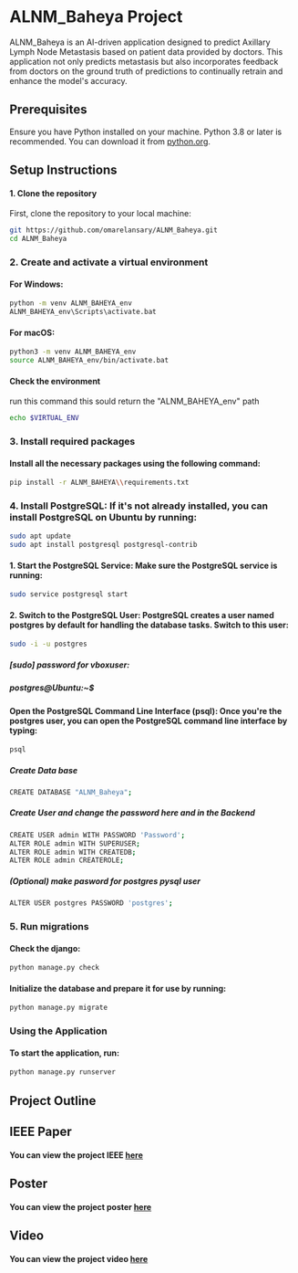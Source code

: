 # ALNM_Baheya Project

ALNM_Baheya is an AI-driven application designed to predict Axillary Lymph Node Metastasis based on patient data provided by doctors. This application not only predicts metastasis but also incorporates feedback from doctors on the ground truth of predictions to continually retrain and enhance the model's accuracy.

## Prerequisites

Ensure you have Python installed on your machine. Python 3.8 or later is recommended. You can download it from [python.org](https://www.python.org/downloads/).

## Setup Instructions

#### 1. Clone the repository

First, clone the repository to your local machine:

```bash
git https://github.com/omarelansary/ALNM_Baheya.git
cd ALNM_Baheya
```

### 2. Create and activate a virtual environment

#### For Windows:

```cmd
python -m venv ALNM_BAHEYA_env
ALNM_BAHEYA_env\Scripts\activate.bat
```

#### For macOS:

```bash
python3 -m venv ALNM_BAHEYA_env
source ALNM_BAHEYA_env/bin/activate.bat
```

#### Check the environment

run this command this sould return the "ALNM_BAHEYA_env" path

```bash
echo $VIRTUAL_ENV
```

### 3. Install required packages

#### Install all the necessary packages using the following command:

```bash
pip install -r ALNM_BAHEYA\\requirements.txt
```

### 4. Install PostgreSQL: If it's not already installed, you can install PostgreSQL on Ubuntu by running:

```bash
sudo apt update
sudo apt install postgresql postgresql-contrib
```

#### 1. Start the PostgreSQL Service: Make sure the PostgreSQL service is running:

```bash
sudo service postgresql start
```

#### 2. Switch to the PostgreSQL User: PostgreSQL creates a user named postgres by default for handling the database tasks. Switch to this user:

```bash
sudo -i -u postgres
```

##### [sudo] password for vboxuser:

##### postgres@Ubuntu:~$

#### Open the PostgreSQL Command Line Interface (psql): Once you're the postgres user, you can open the PostgreSQL command line interface by typing:

```bash
psql
```

##### Create Data base

```bash
CREATE DATABASE "ALNM_Baheya";
```

##### Create User and change the password here and in the Backend

```bash
CREATE USER admin WITH PASSWORD 'Password';
ALTER ROLE admin WITH SUPERUSER;
ALTER ROLE admin WITH CREATEDB;
ALTER ROLE admin CREATEROLE;
```

##### (Optional) make pasword for postgres pysql user

```bash
ALTER USER postgres PASSWORD 'postgres';
```

### 5. Run migrations

#### Check the django:

```bash
python manage.py check
```

#### Initialize the database and prepare it for use by running:

```bash
python manage.py migrate
```

### Using the Application

#### To start the application, run:

```bash
python manage.py runserver
```

## Project Outline

## IEEE Paper

#### You can view the project IEEE [here](Committee_A_Group10_paper.pdf)

## Poster

#### You can view the project poster [here](Poster.pdf)

## Video

#### You can view the project video [here](https://drive.google.com/drive/u/0/folders/1WbOItfRX1uULc8144RbVrfuug3L0twxF)
